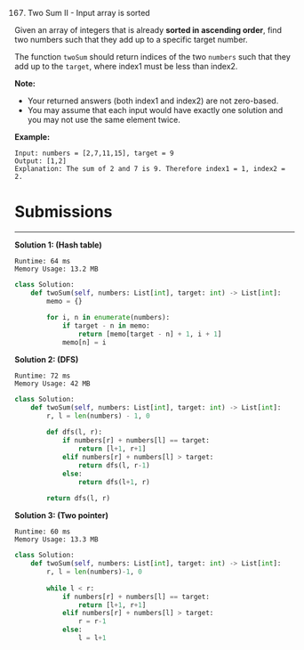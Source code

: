 167. Two Sum II - Input array is sorted

Given an array of integers that is already **sorted in ascending order**, find two numbers such that they add up to a specific target number.

The function `twoSum` should return indices of the two `numbers` such that they add up to the `target`, where index1 must be less than index2.

**Note:**
* Your returned answers (both index1 and index2) are not zero-based.
* You may assume that each input would have exactly one solution and you may not use the same element twice.

**Example:**
```
Input: numbers = [2,7,11,15], target = 9
Output: [1,2]
Explanation: The sum of 2 and 7 is 9. Therefore index1 = 1, index2 = 2.
```

# Submissions
---
**Solution 1: (Hash table)**
```
Runtime: 64 ms
Memory Usage: 13.2 MB
```
```python
class Solution:
    def twoSum(self, numbers: List[int], target: int) -> List[int]:
        memo = {}
        
        for i, n in enumerate(numbers):
            if target - n in memo:
                return [memo[target - n] + 1, i + 1]
            memo[n] = i        
```

**Solution 2: (DFS)**
```
Runtime: 72 ms
Memory Usage: 42 MB
```
```python
class Solution:
    def twoSum(self, numbers: List[int], target: int) -> List[int]:
        r, l = len(numbers) - 1, 0
        
        def dfs(l, r):
            if numbers[r] + numbers[l] == target:
                return [l+1, r+1]
            elif numbers[r] + numbers[l] > target:
                return dfs(l, r-1)
            else:
                return dfs(l+1, r)
        
        return dfs(l, r)
```

**Solution 3: (Two pointer)**
```
Runtime: 60 ms
Memory Usage: 13.3 MB
```
```python
class Solution:
    def twoSum(self, numbers: List[int], target: int) -> List[int]:
        r, l = len(numbers)-1, 0
        
        while l < r:
            if numbers[r] + numbers[l] == target:
                return [l+1, r+1]
            elif numbers[r] + numbers[l] > target:
                r = r-1
            else:
                l = l+1
```